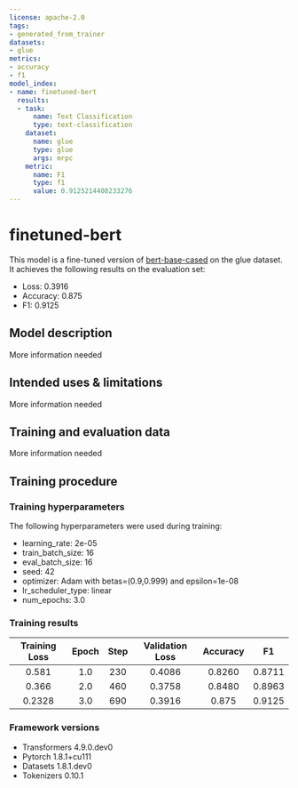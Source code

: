 ```yaml
---
license: apache-2.0
tags:
- generated_from_trainer
datasets:
- glue
metrics:
- accuracy
- f1
model_index:
- name: finetuned-bert
  results:
  - task:
      name: Text Classification
      type: text-classification
    dataset:
      name: glue
      type: glue
      args: mrpc
    metric:
      name: F1
      type: f1
      value: 0.9125214408233276
---
```


<!-- This model card has been generated automatically according to the information the Trainer had access to. You
should probably proofread and complete it, then remove this comment. -->

# finetuned-bert

This model is a fine-tuned version of [bert-base-cased](https://huggingface.co/bert-base-cased) on the glue dataset.
It achieves the following results on the evaluation set:
- Loss: 0.3916
- Accuracy: 0.875
- F1: 0.9125

## Model description

More information needed

## Intended uses & limitations

More information needed

## Training and evaluation data

More information needed

## Training procedure

### Training hyperparameters

The following hyperparameters were used during training:
- learning_rate: 2e-05
- train_batch_size: 16
- eval_batch_size: 16
- seed: 42
- optimizer: Adam with betas=(0.9,0.999) and epsilon=1e-08
- lr_scheduler_type: linear
- num_epochs: 3.0

### Training results

| Training Loss | Epoch | Step | Validation Loss | Accuracy | F1     |
|:-------------:|:-----:|:----:|:---------------:|:--------:|:------:|
| 0.581         | 1.0   | 230  | 0.4086          | 0.8260   | 0.8711 |
| 0.366         | 2.0   | 460  | 0.3758          | 0.8480   | 0.8963 |
| 0.2328        | 3.0   | 690  | 0.3916          | 0.875    | 0.9125 |


### Framework versions

- Transformers 4.9.0.dev0
- Pytorch 1.8.1+cu111
- Datasets 1.8.1.dev0
- Tokenizers 0.10.1
